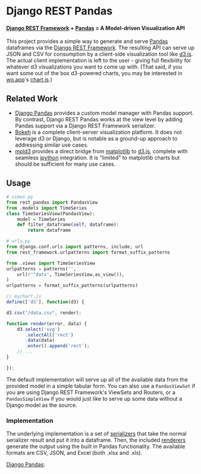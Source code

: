 Django REST Pandas
==================

#### [Django REST Framework] + [Pandas] = A Model-driven Visualization API

This project provides a simple way to generate and serve [Pandas] dataframes via the [Django REST Framework].  The resulting API can serve up JSON and CSV for consumption by a client-side visualization tool like [d3.js].  The actual client implementation is left to the user - giving full flexibility for whatever d3 visualizations you want to come up with.  (That said, if you want some out of the box d3-powered charts, you may be interested in [wq.app]'s [chart.js].)

## Related Work

 * [Django Pandas] provides a custom model manager with Pandas support.  By contrast, Django REST Pandas works at the view level by adding Pandas support via a Django REST Framework serializer.
 * [Bokeh] is a complete client-server visualization platform.  It does not leverage d3 or Django, but is notable as a ground-up approach to addressing similar use cases.
 * [mpld3] provides a direct bridge from [matplotlib] to [d3.js], complete with seamless [ipython] integration.  It is "limited" to matplotlib charts but should be sufficient for many use cases.
 
## Usage

```python
# views.py
from rest_pandas import PandasView
from .models import TimeSeries
class TimeSeriesView(PandasView):
    model = TimeSeries
    def filter_dataframe(self, dataframe):
        return dataframe
```

```python
# urls.py
from django.conf.urls import patterns, include, url
from rest_framework.urlpatterns import format_suffix_patterns

from .views import TimeSeriesView
urlpatterns = patterns('',
    url(r'^data', TimeSeriesView.as_view()),
)
urlpatterns = format_suffix_patterns(urlpatterns)

```


```javascript
// mychart.js
define(['d3'], function(d3) {

d3.csv("/data.csv", render);

function render(error, data) {
    d3.select('svg')
       .selectAll('rect')
       .data(data)
       .enter().append('rect');
    // ...
}

});
```

The default implementation will serve up all of the available data from the provided model in a simple tabular form.  You can also use a `PandasViewSet` if you are using Django REST Framework's ViewSets and Routers, or a `PandasSimpleView` if you would just like to serve up some data without a Django model as the source.

### Implementation
The underlying implementation is a set of [serializers] that take the normal serializer result and put it into a dataframe.  Then, the included [renderers] generate the output using the built in Pandas functionality.  The available formats are CSV, JSON, and Excel (both .xlsx and .xls).

[Django REST Framework]: http://django-rest-framework.org
[Pandas]: http://pandas.pydata.org
[d3.js]: http://d3js.org
[wq.app]: http://wq.io/wq.app
[chart.js]: http://wq.io/docs/chart-js
[Django Pandas]: https://github.com/chrisdev/django-pandas/
[bokeh]: http://bokeh.pydata.org/
[mpld3]: https://github.com/jakevdp/mpld3
[matplotlib]: http://matplotlib.org/
[ipython]: http://ipython.org/
[serializers]: https://github.com/wq/django-rest-pandas/blob/master/rest_pandas/serializers.py
[renderers]: https://github.com/wq/django-rest-pandas/blob/master/rest_pandas/renderers.py
[Django Pandas]:

